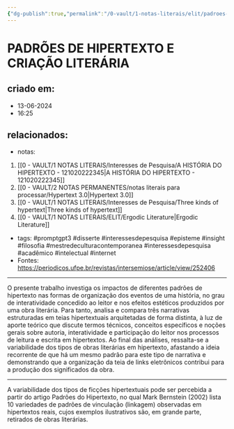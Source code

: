 ```yaml
---
{"dg-publish":true,"permalink":"/0-vault/1-notas-literais/elit/padroes-de-hipertexto-e-criacao-lit/","tags":["promptgpt3","disserte","interessesdepesquisa","episteme","insight","filosofia","mestredeculturacontemporanea","acadêmico","intelectual","internet"],"dgHomeLink":true,"dgShowLocalGraph":true,"dgShowFileTree":true,"noteIcon":""}
---
```


# PADRÕES DE HIPERTEXTO E CRIAÇÃO LITERÁRIA

## criado em: 
- 13-06-2024
- 16:25
## relacionados:
- notas:
1. [[0 - VAULT/1 NOTAS LITERAIS/Interesses de Pesquisa/A HISTÓRIA DO HIPERTEXTO - 121020222345\|A HISTÓRIA DO HIPERTEXTO - 121020222345]]
2. [[0 - VAULT/2 NOTAS PERMANENTES/notas literais para processar/Hypertext 3.0\|Hypertext 3.0]]
3. [[0 - VAULT/1 NOTAS LITERAIS/Interesses de Pesquisa/Three kinds of hypertext\|Three kinds of hypertext]]
4. [[0 - VAULT/1 NOTAS LITERAIS/ELIT/Ergodic Literature\|Ergodic Literature]]
- tags:  #promptgpt3 #disserte #interessesdepesquisa #episteme 
#insight #filosofia #mestredeculturacontemporanea #interessesdepesquisa #acadêmico #intelectual #internet
- Fontes: https://periodicos.ufpe.br/revistas/intersemiose/article/view/252406
---
 O presente trabalho investiga os impactos de diferentes padrões de hipertexto nas formas de organização dos eventos de uma história, no grau de interatividade concedido ao leitor e nos efeitos estéticos produzidos por uma obra literária. Para tanto, analisa e compara três narrativas estruturadas em teias hipertextuais arquitetadas de forma distinta, à luz de aporte teórico que discute termos técnicos, conceitos específicos e noções gerais sobre autoria, interatividade e participação do leitor nos processos de leitura e escrita em hipertextos. Ao final das análises, ressalta-se a variabilidade dos tipos de obras literárias em hipertexto, afastando a ideia recorrente de que há um mesmo padrão para este tipo de narrativa e demonstrando que a organização da teia de links eletrônicos contribui para a produção dos significados da obra. 

---
A variabilidade dos tipos de ficções hipertextuais pode ser percebida a partir do artigo Padrões do Hipertexto, no qual Mark Bernstein (2002) lista 10 variedades de padrões de vinculação (linkagem) observadas em hipertextos reais, cujos exemplos ilustrativos são, em grande parte, retirados de obras literárias.